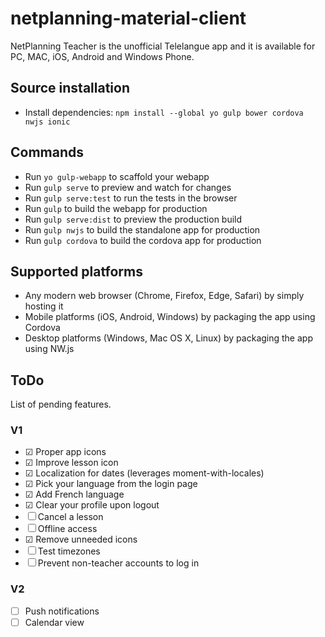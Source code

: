 # netplanning-material-client
NetPlanning Teacher is the unofficial Telelangue app and it is available for PC, MAC, iOS, Android and Windows Phone.

## Source installation

- Install dependencies: `npm install --global yo gulp bower cordova nwjs ionic`

## Commands

- Run `yo gulp-webapp` to scaffold your webapp
- Run `gulp serve` to preview and watch for changes
- Run `gulp serve:test` to run the tests in the browser
- Run `gulp` to build the webapp for production
- Run `gulp serve:dist` to preview the production build
- Run `gulp nwjs` to build the standalone app for production
- Run `gulp cordova` to build the cordova app for production

## Supported platforms
* Any modern web browser (Chrome, Firefox, Edge, Safari) by simply hosting it
* Mobile platforms (iOS, Android, Windows) by packaging the app using Cordova
* Desktop platforms (Windows, Mac OS X, Linux) by packaging the app using NW.js
 
## ToDo
List of pending features.

### V1
- ☑ Proper app icons
- ☑ Improve lesson icon
- ☑ Localization for dates (leverages moment-with-locales)
- ☑ Pick your language from the login page
- ☑ Add French language
- ☑ Clear your profile upon logout
- ☐ Cancel a lesson
- ☐ Offline access
- ☑ Remove unneeded icons
- ☐ Test timezones
- ☐ Prevent non-teacher accounts to log in

### V2
- ☐ Push notifications
- ☐ Calendar view
